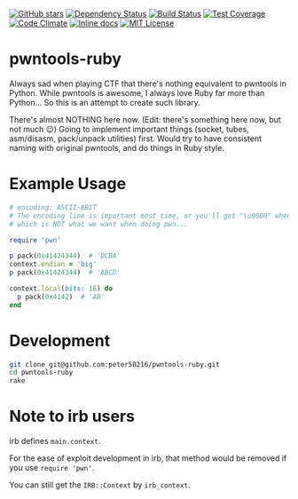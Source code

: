 [![GitHub stars](https://img.shields.io/github/stars/peter50216/pwntools-ruby.svg)](https://github.com/peter50216/pwntools-ruby/stargazers)
[![Dependency Status](https://img.shields.io/gemnasium/peter50216/pwntools-ruby.svg)](https://gemnasium.com/peter50216/pwntools-ruby)
[![Build Status](https://img.shields.io/travis/peter50216/pwntools-ruby.svg)](https://travis-ci.org/peter50216/pwntools-ruby)
[![Test Coverage](https://img.shields.io/codeclimate/coverage/github/peter50216/pwntools-ruby.svg)](https://codeclimate.com/github/peter50216/pwntools-ruby/coverage)
[![Code Climate](https://img.shields.io/codeclimate/github/peter50216/pwntools-ruby.svg)](https://codeclimate.com/github/peter50216/pwntools-ruby)
[![Inline docs](https://inch-ci.org/github/peter50216/pwntools-ruby.svg)](https://inch-ci.org/github/peter50216/pwntools-ruby)
[![MIT License](https://img.shields.io/badge/license-MIT-blue.svg)](http://choosealicense.com/licenses/mit/)

# pwntools-ruby

Always sad when playing CTF that there's nothing equivalent to pwntools in Python.
While pwntools is awesome, I always love Ruby far more than Python...
So this is an attempt to create such library.

There's almost NOTHING here now.
(Edit: there's something here now, but not much :wink:)
Going to implement important things (socket, tubes, asm/disasm, pack/unpack utilities) first.
Would try to have consistent naming with original pwntools, and do things in Ruby style.

# Example Usage
```ruby
# encoding: ASCII-8BIT
# The encoding line is important most time, or you'll get "\u0000" when using "\x00" in code,
# which is NOT what we want when doing pwn...

require 'pwn'

p pack(0x41424344)  # 'DCBA'
context.endian = 'big'
p pack(0x41424344)  # 'ABCD'

context.local(bits: 16) do
  p pack(0x4142)  # 'AB'
end
```

# Development
```sh
git clone git@github.com:peter50216/pwntools-ruby.git
cd pwntools-ruby
rake
```

# Note to irb users
irb defines `main.context`.

For the ease of exploit development in irb, that method would be removed if you use `require 'pwn'`.

You can still get the `IRB::Context` by `irb_context`.
